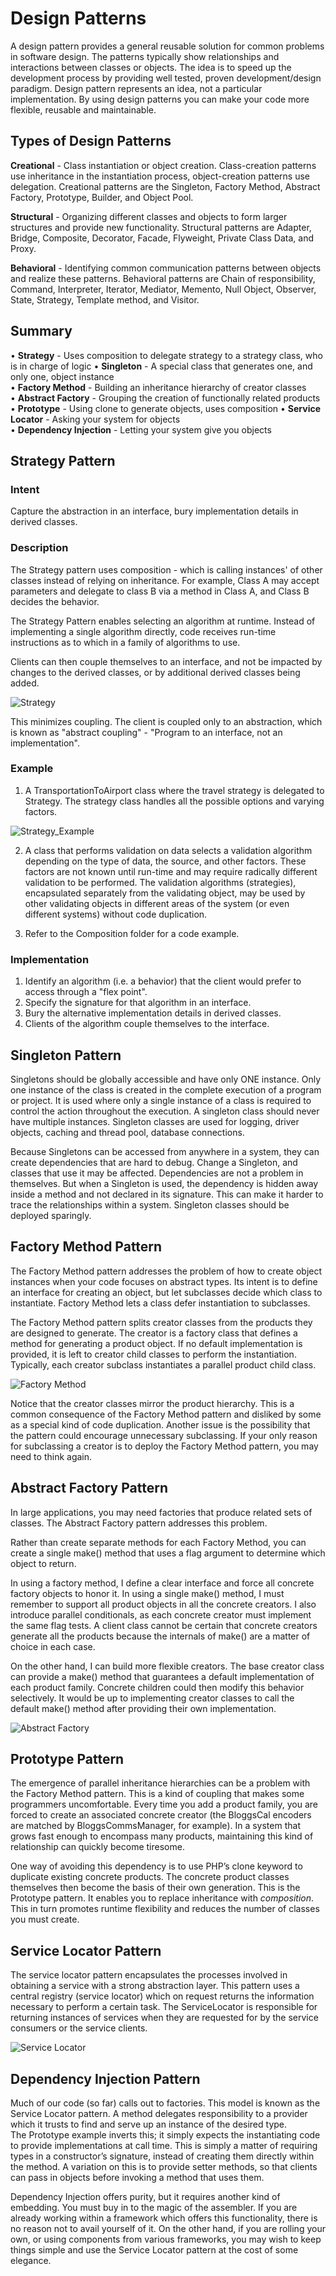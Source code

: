 # Design Patterns
A design pattern provides a general reusable solution for common problems in software design. The patterns typically show relationships and interactions between classes or objects. 
The idea is to speed up the development process by providing well tested, proven development/design paradigm. Design pattern represents an idea, not a particular implementation. 
By using design patterns you can make your code more flexible, reusable and maintainable.

## Types of Design Patterns
**Creational** - Class instantiation or object creation. Class-creation patterns use inheritance in the instantiation process, object-creation patterns use delegation. 
Creational patterns are the Singleton, Factory Method, Abstract Factory, Prototype, Builder, and Object Pool.  

**Structural** - Organizing different classes and objects to form larger structures and provide new functionality.
Structural patterns are Adapter, Bridge, Composite, Decorator, Facade, Flyweight, Private Class Data, and Proxy.  

**Behavioral** - Identifying common communication patterns between objects and realize these patterns. 
Behavioral patterns are Chain of responsibility, Command, Interpreter, Iterator, Mediator, Memento, Null Object, Observer, State, Strategy, Template method, and Visitor.  

## Summary
•	 **Strategy** - Uses composition to delegate strategy to a strategy class, who is in charge of logic
•	 **Singleton** - A special class that generates one, and only one, object instance  
•	 **Factory Method** - Building an inheritance hierarchy of creator classes  
•	 **Abstract Factory** - Grouping the creation of functionally related products  
•	 **Prototype** - Using clone to generate objects, uses composition 
•	 **Service Locator** - Asking your system for objects  
•	 **Dependency Injection** - Letting your system give you objects  

## Strategy Pattern

### Intent
Capture the abstraction in an interface, bury implementation details in derived classes.  

### Description
The Strategy pattern uses composition - which is calling instances' of other
classes instead of relying on inheritance. For example, Class A may accept parameters and delegate to class B via a
method in Class A, and Class B decides the behavior.  

The Strategy Pattern enables selecting an algorithm at runtime. Instead of implementing a single algorithm directly, 
code receives run-time instructions as to which in a family of algorithms to use.  

Clients can then couple themselves to an interface, and not be impacted by changes to the derived classes, or by
additional derived classes being added.  

![Strategy](/images/Strategy.png)

This minimizes coupling. The client is coupled only to an abstraction, which is known as "abstract coupling" - 
"Program to an interface, not an implementation".

### Example
1. A TransportationToAirport class where the travel strategy is delegated to Strategy. The
strategy class handles all the possible options and varying factors.

![Strategy_Example](/images/Strategy_Example.png)

2. A class that performs validation on data selects a validation 
algorithm depending on the type of data, the source, and other factors. These 
factors are not known until run-time and may require radically different validation to be performed. The validation 
algorithms (strategies), encapsulated separately from the validating object, may be used by other validating objects 
in different areas of the system (or even different systems) without code duplication.  

3. Refer to the Composition folder for a code example.  

### Implementation
1. Identify an algorithm (i.e. a behavior) that the client would prefer to access through a "flex point".
2. Specify the signature for that algorithm in an interface.
3. Bury the alternative implementation details in derived classes.
4. Clients of the algorithm couple themselves to the interface.


## Singleton Pattern
Singletons should be globally accessible and have only ONE instance.
Only one instance of the class is created 
in the complete execution of a program or project. It is used where only a single instance of a class is required to 
control the action throughout the execution. A singleton class should never have multiple instances. 
Singleton classes are used for logging, driver objects, caching and thread pool, database connections.

Because Singletons can be accessed from anywhere in a system, they can create dependencies that are hard to debug. 
Change a Singleton, and classes that use it may be affected. Dependencies are not a problem in themselves. 
But when a Singleton is used, the dependency is hidden away inside a method and not declared in its signature. 
This can make it harder to trace the relationships within a system. Singleton classes should be deployed sparingly.

## Factory Method Pattern
The Factory Method pattern addresses the problem of how to create object instances when your code focuses on abstract types.
Its intent is to define an interface for creating an object, but let subclasses decide which class to instantiate.
Factory Method lets a class defer instantiation to subclasses.

The Factory Method pattern splits creator classes from the products they are designed to generate. The
creator is a factory class that defines a method for generating a product object. If no default implementation
is provided, it is left to creator child classes to perform the instantiation. Typically, each creator subclass
instantiates a parallel product child class.

![Factory Method](/images/Factory_Method.png)

Notice that the creator classes mirror the product hierarchy. This is a common consequence of the Factory
Method pattern and disliked by some as a special kind of code duplication. Another issue is the possibility
that the pattern could encourage unnecessary subclassing. If your only reason for subclassing a creator is
to deploy the Factory Method pattern, you may need to think again.

## Abstract Factory Pattern
In large applications, you may need factories that produce related sets of classes. The Abstract Factory
pattern addresses this problem.

Rather than create separate methods for each Factory Method, you can create a single make() method
that uses a flag argument to determine which object to return.  

In using a factory method, I define a clear interface and force all concrete factory objects to honor it.
In using a single make() method, I must remember to support all product objects in all the concrete creators.
I also introduce parallel conditionals, as each concrete creator must implement the same flag tests. A client
class cannot be certain that concrete creators generate all the products because the internals of make() are a
matter of choice in each case.  

On the other hand, I can build more flexible creators. The base creator class can provide a make()
method that guarantees a default implementation of each product family. Concrete children could then
modify this behavior selectively. It would be up to implementing creator classes to call the default make()
method after providing their own implementation.

![Abstract Factory](/images/Abstract_Factory.png)

## Prototype Pattern
The emergence of parallel inheritance hierarchies can be a problem with the Factory Method pattern.
This is a kind of coupling that makes some programmers uncomfortable. Every time you add a product
family, you are forced to create an associated concrete creator (the BloggsCal encoders are matched by
BloggsCommsManager, for example). In a system that grows fast enough to encompass many products,
maintaining this kind of relationship can quickly become tiresome.  

One way of avoiding this dependency is to use PHP’s clone keyword to duplicate existing concrete
products. The concrete product classes themselves then become the basis of their own generation. This is
the Prototype pattern. It enables you to replace inheritance with *composition*. This in turn promotes runtime
flexibility and reduces the number of classes you must create.

## Service Locator Pattern
The service locator pattern encapsulates the processes involved in obtaining a service with a strong abstraction layer. 
This pattern uses a central registry (service locator) which on request returns the information necessary to perform a certain task.
The ServiceLocator is responsible for returning instances of services when they are requested for by the service consumers or the service clients. 

![Service Locator](/images/Service_Locator.jpg)

## Dependency Injection Pattern
Much of our code (so far) calls out to factories. This model is known as the Service Locator pattern. 
A method delegates responsibility to a provider which it trusts to find and serve up an instance
of the desired type.  
The Prototype example inverts this; it simply expects the instantiating code to
provide implementations at call time. This is simply a matter of requiring types in a
constructor’s signature, instead of creating them directly within the method. A variation on this is to provide
setter methods, so that clients can pass in objects before invoking a method that uses them.  

Dependency Injection offers purity, but it requires another kind of embedding. You must buy in to the
magic of the assembler. If you are already working within a framework which offers this functionality, there is
no reason not to avail yourself of it. On the other hand, if you are rolling your own, or using components from various
frameworks, you may wish to keep things simple and use the Service Locator pattern at the cost of some elegance.